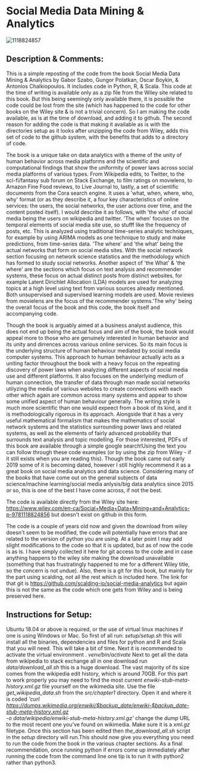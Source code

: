 # Social Media Data Mining & Analytics

![1118824857](https://user-images.githubusercontent.com/4604882/111078543-377ec780-84b3-11eb-925f-1a4e99b37507.jpg)

## Description & Comments:

This is a simple reposting of the code from the book Social Media Data Mining & Analytics by Gabor Szabo, Gungor Polatkan, Oscar Boykin, & Antonios Chalkiopoulos. It includes code in Python, R, & Scala. This code at the time of writing is available only as a zip file from the Wiley site related to this book. But this being seemingly only available there, it is possible the code could be lost from the site (which has happened to the code for other books on the Wiley site & is not a trivial concern). So I am making the code available, as is at the time of download, and adding it to github. The second reason for adding the code is that making it available as is with the directories setup as it looks after unzipping the code from Wiley, adds this set of code to the github system, with the benefits that adds to a directory of code.

The book is a unique take on data analytics with a theme of the unity of human behavior across media platforms and the scientific and computational findings that show the uniformity of power laws across social media platforms of various types. From Wikipedia edits, to Twitter, to the sci-fi/fantasy sub forum on Stack Exchange, to film ratings on movielens, to Amazon Fine Food reviews, to Live Journal to, lastly, a set of scientific documents from the Cora search engine. It uses a 'what, when, where, who, why' format (or as they describe it, a four key characteristics of online services: the users, the social networks, the user actions over time, and the content posted itself). I would describe it as follows, with 'the who' of social media being the users on wikipedia and twitter. 'The when' focuses on the temporal elements of social media site use, so stufff like the frequency of posts, etc. This is analyzed using traditional time-series analytic techniques, for example by using ARIMA models as one technique to study and make predictions, from time-series data. 'The where' and 'the what' being the actual networks that form on social media sites. With the social network section focusing on network science statistics and the methodology which has formed to study social networks. Another aspect of 'the What' & 'the where' are  the sections which focus on text analysis and recommender systems, these focus on actual distinct posts from distinct websites, for example Latent Dirichlet Allocation (LDA) models are used for analyzing topics at a high level using text from various sources already mentioned. Both unsupervised and supervised learning models are used. Movie reviews from movielens are the focus of the recommender systems.'The why' being the overall focus of the book and this code, the book itself and accompanying code.

Though the book is arguably aimed at a business analyst audience, this does not end up being the actual focus and aim of the book, the book would appeal more to those who are genuinely interested in human behavior and its unity and dirrences across various online services. So its main focus is the underlying structure of human behaviour mediated by social media computer systems. This approach to human behaviour actually acts as a uniting factor throughout the book with a heavy focus on the repeating discovery of power laws when analyzing different aspects of social media use and different platforms. It also focuses on the underlying medium of human connection, the transfer of data through man made social networks utilyzing the media of various websites to create connections with each other which again are common across many systems and appear to show some unified aspect of human behaviour generally. The writing style is much more scientific than one would expeect from a book of its kind, and it is  methodologically rigorous in its approach. Alongside that it has a very useful mathematical formalism that makes the mathematics of social network systems and the statistics surrounding power laws and related systems, as well as the elements of fairly advanced probability that surrounds text analysis and topic modelling. For those interested, PDFs of this book are available through a simple google search!Using the text you can follow through these code examples (or by using the zip from Wiley - if it still exists when you are reading this). Though the book came out early 2019 some of it is becoming dated, however I still highly recommend it as a great book on social media analytics and data science. Considering many of the books that have come out on the general subjects of data science/machine learning/social media anlysis/big data analytics since 2015 or so, this is one of the best I have come across, if not the best.

The code is available directly from the Wiley site here: https://www.wiley.com/en-ca/Social+Media+Data+Mining+and+Analytics-p-9781118824856 but doesn't exist on github in this form. 

The code is a couple of years old now and given the download from wiley doesn't seem to be modified, the code will potentially have errors that are related to the version of python you are using. At a later point I may add slight modifications to the code so that it is updated, but as of now  the code is as is. I have simply collected it here for git access to the code and in case anything happens to the wiley site making the download unavailable (something that has frustratingly happened to me for a different Wiley title, so the concern is not undue). Also, there is a git for this book, but mainly for the part using scalding, not all the rest which is included here. The link for that git is  https://github.com/scalding-io/social-media-analytics but again this is not the same as the code which one gets from Wiley and is being preserved here.

## Instructions for Setup:

Ubuntu 18.04 or above is required, or the use of virtual linux machines if one is using Windows or Mac. So first of all run: _setup/setup.sh_ this will install all the binaries, dependencies and files for python and R and Scala that you will need. This will take a bit of time. Next it is recommended to activate the virtual environment _. venv/bin/activate_ Next to get all the data from wikipedia to stack exchange all in one download run _data/download_all.sh_ this is a huge download. The vast majority of its size comes from the wikipedia edit history, which is around 70GB. For this part to work properly you may need to find the most current _enwiki-stub-meta-history.xml.gz_ file yourself on the wikimedia site. Use the file _get_wikipedia_data.sh_ from the _src/chapter1_ directory. Open it and where it is coded _'curl https://dumps.wikimedia.org/enwiki/$backup_date/enwiki-$backup_date-stub-meta-history.xml.gz \
    -o data/wikipedia/enwiki-stub-meta-history.xml.gz'_ change the dump URL to the most recent one you've found on wikimedia. Make sure it is a _xml.gz_   filetype. Once this section has been edited then _the_download_all.sh_  script in the _setup_ directory will run.This should now give you everything you need to run the code from the book in the various chapter sections. As a final recommendation, once running python if errors come up immediately after running the code from the command line one tip is to run it with python2 rather than python3. 
    
